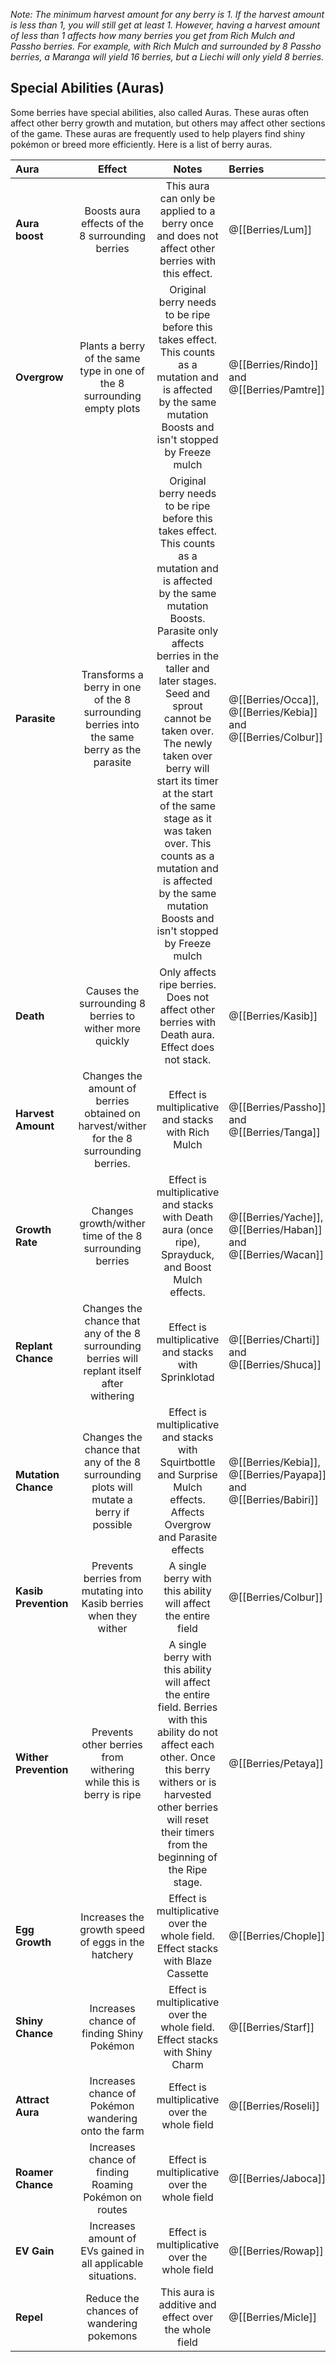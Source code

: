 *Note: The minimum harvest amount for any berry is 1. If the harvest amount is less than 1, you will still get at least 1. However, having a harvest amount of less than 1 affects how many berries you get from Rich Mulch and Passho berries. For example, with Rich Mulch and surrounded by 8 Passho berries, a Maranga will yield 16 berries, but a Liechi will only yield 8 berries.*

## Special Abilities (Auras)

Some berries have special abilities, also called Auras. These auras often affect other berry growth and mutation, but others may affect other sections of the game. These auras are frequently used to help players find shiny pokémon or breed more efficiently. Here is a list of berry auras.

Aura | Effect | Notes | Berries
:--- | :---: | :---: | :---
**Aura boost** | Boosts aura effects of the 8 surrounding berries | This aura can only be applied to a berry once and does not affect other berries with this effect. | @[[Berries/Lum]]
**Overgrow** | Plants a berry of the same type in one of the 8 surrounding empty plots | Original berry needs to be ripe before this takes effect. This counts as a mutation and is affected by the same mutation Boosts and isn't stopped by Freeze mulch | @[[Berries/Rindo]] and @[[Berries/Pamtre]]
**Parasite** | Transforms a berry in one of the 8 surrounding berries into the same berry as the parasite | Original berry needs to be ripe before this takes effect. This counts as a mutation and is affected by the same mutation Boosts. Parasite only affects berries in the taller and later stages. Seed and sprout cannot be taken over. The newly taken over berry will start its timer at the start of the same stage as it was taken over. This counts as a mutation and is affected by the same mutation Boosts and isn't stopped by Freeze mulch | @[[Berries/Occa]], @[[Berries/Kebia]] and @[[Berries/Colbur]]
**Death** | Causes the surrounding 8 berries to wither more quickly  | Only affects ripe berries. Does not affect other berries with Death aura. Effect does not stack. | @[[Berries/Kasib]]
**Harvest Amount** | Changes the amount of berries obtained on harvest/wither for the 8 surrounding berries. | Effect is multiplicative and stacks with Rich Mulch | @[[Berries/Passho]] and @[[Berries/Tanga]]
**Growth Rate** | Changes growth/wither time of the 8 surrounding berries | Effect is multiplicative and stacks with Death aura (once ripe), Sprayduck, and Boost Mulch effects. | @[[Berries/Yache]], @[[Berries/Haban]] and @[[Berries/Wacan]]
**Replant Chance** | Changes the chance that any of the 8 surrounding berries will replant itself after withering | Effect is multiplicative and stacks with Sprinklotad | @[[Berries/Charti]] and @[[Berries/Shuca]]
**Mutation Chance** | Changes the chance that any of the 8 surrounding plots will mutate a berry if possible| Effect is multiplicative and stacks with Squirtbottle and Surprise Mulch effects. Affects Overgrow and Parasite effects | @[[Berries/Kebia]], @[[Berries/Payapa]] and @[[Berries/Babiri]]
**Kasib Prevention** | Prevents berries from mutating into Kasib berries when they wither | A single berry with this ability will affect the entire field | @[[Berries/Colbur]]
**Wither Prevention** | Prevents other berries from withering while this is berry is ripe | A single berry with this ability will affect the entire field. Berries with this ability do not affect each other. Once this berry withers or is harvested other berries will reset their timers from the beginning of the Ripe stage. | @[[Berries/Petaya]]
**Egg Growth** | Increases the growth speed of eggs in the hatchery | Effect is multiplicative over the whole field. Effect stacks with Blaze Cassette | @[[Berries/Chople]]
**Shiny Chance** | Increases chance of finding Shiny Pokémon | Effect is multiplicative over the whole field. Effect stacks with Shiny Charm | @[[Berries/Starf]]
**Attract Aura** | Increases chance of Pokémon wandering onto the farm | Effect is multiplicative over the whole field | @[[Berries/Roseli]]
**Roamer Chance** | Increases chance of finding Roaming Pokémon on routes | Effect is multiplicative over the whole field | @[[Berries/Jaboca]]
**EV Gain** | Increases amount of EVs gained in all applicable situations. | Effect is multiplicative over the whole field | @[[Berries/Rowap]]
**Repel** | Reduce the chances of wandering pokemons | This aura is additive and effect over the whole field | @[[Berries/Micle]]